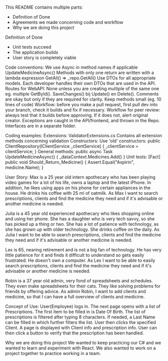This README contains multiple parts:
- Definition of Done
- Agreements we made concerning code and workflow
- Why we are doing this project

Definition of Done
- Unit tests succeed
- The application builds
- User story is completely viable


Code conventions:
We use Async in method names if applicable
UpdateMedicineAsync()
Methods with only one return are written with a lambda expression
GetAll() => _repo.GetAll()
Use DTOs for all appropriate models. Each developer handles their own DTOs that are used in the API.
Routes for WebAPI: None unless you are creating multiple of the same one eg. multiple GetById().
SaveChanges() bij Update() en Delete().
Comments are okay but only if they are required for clarity.
Keep methods small (eg. 10 lines of code)
Workflow: before you make a pull request, first pull dev into your branch, check it builds and fix if necessary.
Workflow for peer review: always test that it builds before approving. If it does not, alert original creator.
Exceptions are caught in the API/frontend, and thrown in the Repo.
Interfaces are in a separate folder.

Coding examples:
Extensions:
ValidatorExtensions.cs
Contains all extension methods concerning validation
Constructors:
Use 'old' constructors:
public ClientRepository(IClientService _clientService)
{
_clientService = clientService;
}
General methods:
public async Task UpdateMedicineAsync()
{
_dataContext.Medicines.Add()
}
Unit tests:
[Fact]
public void Should_Return_Medicine()
{
Assert.Equal("Aspirin", medicine.Name);
}

User Story:
Max is a 25 year old intern apothecary who has been playing video games for a lot of his life, owns a laptop and the latest iPhone. 
In addition, he likes using apps on his phone for certain appliances in the house.
He drinks his coffee with 25 ml of oatmilk. 
As Max I want to search prescriptions, clients and find the medicine they need and if it's advisable or another medicine is needed. 

Julia is a 45 year old experienced apothecary who likes shopping online and using her phone. 
She has a daughter who is very tech savvy, so she has picked up a thing or two. 
She has a lot of patience with technology, as she has grown up with older technology. She drinks coffee on the daily. 
As Julia I want to be able to search prescriptions, clients and find the medicine they need and if it's advisable or another medicine is needed. 

Lex is 65, nearing retirement and is not a big fan of technology. 
He has very little patience for it and finds it difficult to understand so gets easily frustrated. 
He doesn't own a computer. 
As Lex I want to be able to easily search prescriptions, clients and find the medicine they need and if it's advisable or another medicine is needed. 

Robin is a 37 year old admin, very fond of spreadsheets and schedules. They even make spreadsheets for their cats.
They like solving problems for friends by offering advice. 
As admin Robin, I want to add clients and medicine, so that I can have a full overview of clients and medicine.

Concept of Use:
User(Employee) logs in. The next page opens with a list of Prescriptions. 
The first item to be filled in is Date Of Birth. 
The list of prescriptions is filtered after typing 8 characters.
If needed, a Last Name can be filled in which further filters the list.
User then clicks the specified Client. A page is displayed with Client info and prescription info.
User can then click a button to verify that the prescription has been handled. 

Why we are doing this project 
We wanted to keep practicing our C# and we wanted to learn and experiment with React.
We also wanted to work on a project together to practice working in a team.
